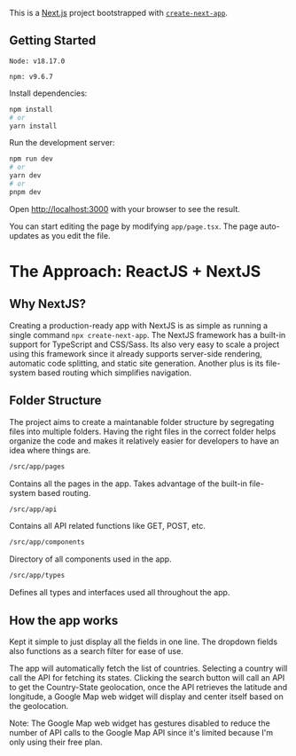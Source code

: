 This is a [Next.js](https://nextjs.org/) project bootstrapped with [`create-next-app`](https://github.com/vercel/next.js/tree/canary/packages/create-next-app).

## Getting Started

`Node: v18.17.0`

`npm: v9.6.7`

Install dependencies:
```bash
npm install
# or
yarn install
```

Run the development server:

```bash
npm run dev
# or
yarn dev
# or
pnpm dev
```

Open [http://localhost:3000](http://localhost:3000) with your browser to see the result.

You can start editing the page by modifying `app/page.tsx`. The page auto-updates as you edit the file.

# The Approach: ReactJS + NextJS

## Why NextJS?

Creating a production-ready app with NextJS is as simple as running a single command `npx create-next-app`. The NextJS framework has a built-in support for TypeScript and CSS/Sass. Its also very easy to scale a project using this framework since it already supports server-side rendering, automatic code splitting, and static site generation. Another plus is its file-system based routing which simplifies navigation.

## Folder Structure

The project aims to create a maintanable folder structure by segregating files into multiple folders. Having the right files in the correct folder helps organize the code and makes it relatively easier for developers to have an idea where things are.

```bash
/src/app/pages
```
Contains all the pages in the app. Takes advantage of the built-in file-system based routing.

```bash
/src/app/api
```
Contains all API related functions like GET, POST, etc.

```bash
/src/app/components
```
Directory of all components used in the app.

```bash
/src/app/types
```
Defines all types and interfaces used all throughout the app.

## How the app works

Kept it simple to just display all the fields in one line. The dropdown fields also functions as a search filter for ease of use.

The app will automatically fetch the list of countries. Selecting a country will call the API for fetching its states. Clicking the search button will call an API to get the Country-State geolocation, once the API retrieves the latitude and longitude, a Google Map web widget will display and center itself based on the geolocation.

Note: The Google Map web widget has gestures disabled to reduce the number of API calls to the Google Map API since it's limited because I'm only using their free plan.
